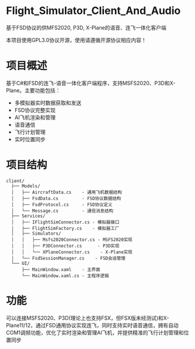 # Flight_Simulator_Client_And_Audio
基于FSD协议的供MFS2020, P3D, X-Plane的语音、连飞一体化客户端

本项目使用GPL3.0协议开源，使用请遵循开源协议相应内容！

# 项目概述
基于C#和FSD的连飞-语音一体化客户端程序，支持MSFS2020、P3D和X-Plane。主要功能包括：
- 多模拟器实时数据获取和发送
- FSD协议完整实现
- AI飞机渲染和管理
- 语音通信
- 飞行计划管理
- 实时位置同步

# 项目结构
```
client/
  ├── Models/
  │   ├── AircraftData.cs    - 通用飞机数据结构
  │   ├── FsdData.cs         - FSD协议数据结构
  │   ├── FsdProtocol.cs     - FSD协议定义
  │   └── Message.cs         - 通信消息结构
  ├── Services/
  │   ├── IFlightSimConnector.cs - 模拟器接口
  │   ├── FlightSimFactory.cs    - 模拟器工厂
  │   ├── Simulators/
  │   │   ├── Msfs2020Connector.cs - MSFS2020实现
  │   │   ├── P3DConnector.cs      - P3D实现
  │   │   └── XPlaneConnector.cs    - X-Plane实现
  │   └── FsdSessionManager.cs    - FSD会话管理
  └── UI/
      ├── MainWindow.xaml    - 主界面
      └── MainWindow.xaml.cs - 主程序逻辑
```

# 功能
可以连接MSFS2020、P3D(理论上也支持FSX，但FSX版未经测试)和X-Plane11/12，通过FSD通用协议实现连飞，同时支持实时语音通信，拥有自动COM1调频功能，优化了实时渲染和管理AI飞机，并提供精准的飞行计划管理和位置同步

